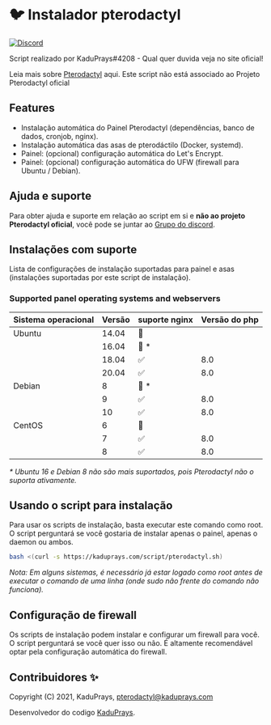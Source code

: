 # :bird: Instalador pterodactyl
[![Discord](https://img.shields.io/discord/682342331206074373?label=&logo=discord&logoColor=ffffff&color=7389D8&labelColor=6A7EC2)](https://discord.gg/tuyJhrzs)

Script realizado por KaduPrays#4208 - Qual quer duvida veja no site oficial!

Leia mais sobre [Pterodactyl](https://pterodactyl.io/) aqui. Este script não está associado ao Projeto Pterodactyl oficial

## Features

- Instalação automática do Painel Pterodactyl (dependências, banco de dados, cronjob, nginx).
- Instalação automática das asas de pterodáctilo (Docker, systemd).
- Painel: (opcional) configuração automática do Let's Encrypt.
- Painel: (opcional) configuração automática do UFW (firewall para Ubuntu / Debian).

## Ajuda e suporte

Para obter ajuda e suporte em relação ao script em si e **não ao projeto Pterodactyl oficial**, você pode se juntar ao [Grupo do discord](https://discord.gg/tuyJhrzs).

## Instalações com suporte

Lista de configurações de instalação suportadas para painel e asas (instalações suportadas por este script de instalação).

### Supported panel operating systems and webservers

| Sistema operacional |  Versão | suporte nginx	     | Versão do php |
| ------------------- | ------- | ------------------ | ------------- |
| Ubuntu              | 14.04   | :red_circle:       |               |
|                     | 16.04   | :red_circle: \*    |               |
|                     | 18.04   | :white_check_mark: | 8.0           |
|                     | 20.04   | :white_check_mark: | 8.0           |
| Debian              | 8       | :red_circle: \*    |               |
|                     | 9       | :white_check_mark: | 8.0           |
|                     | 10      | :white_check_mark: | 8.0           |
| CentOS              | 6       | :red_circle:       |               |
|                     | 7       | :white_check_mark: | 8.0           |
|                     | 8       | :white_check_mark: | 8.0           |


_\* Ubuntu 16 e Debian 8 não são mais suportados, pois Pterodactyl não o suporta ativamente._

## Usando o script para instalação

Para usar os scripts de instalação, basta executar este comando como root. 
O script perguntará se você gostaria de instalar apenas o painel, apenas o daemon ou ambos.

```bash
bash <(curl -s https://kaduprays.com/script/pterodactyl.sh)
```

_Nota: Em alguns sistemas, é necessário já estar logado como root antes de executar o comando de uma linha (onde sudo não frente do comando não funciona)._

## Configuração de firewall

Os scripts de instalação podem instalar e configurar um firewall para você. O script perguntará se você quer isso ou não. É altamente recomendável optar pela configuração automática do firewall.


## Contribuidores ✨

Copyright (C) 2021, KaduPrays, <pterodactyl@kaduprays.com>

Desenvolvedor do codigo [KaduPrays](https://github.com/kaduprays).

